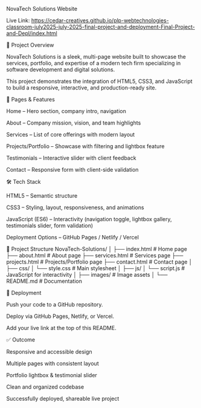 NovaTech Solutions Website

Live Link: https://cedar-creatives.github.io/plp-webtechnologies-classroom-july2025-july-2025-final-project-and-deployment-Final-Project-and-Depl/index.html

📖 Project Overview

NovaTech Solutions is a sleek, multi-page website built to showcase the services, portfolio, and expertise of a modern tech firm specializing in software development and digital solutions.

This project demonstrates the integration of HTML5, CSS3, and JavaScript to build a responsive, interactive, and production-ready site.

📂 Pages & Features

Home – Hero section, company intro, navigation

About – Company mission, vision, and team highlights

Services – List of core offerings with modern layout

Projects/Portfolio – Showcase with filtering and lightbox feature

Testimonials – Interactive slider with client feedback

Contact – Responsive form with client-side validation

🛠️ Tech Stack

HTML5 – Semantic structure

CSS3 – Styling, layout, responsiveness, and animations

JavaScript (ES6) – Interactivity (navigation toggle, lightbox gallery, testimonials slider, form validation)

Deployment Options – GitHub Pages / Netlify / Vercel

📂 Project Structure
NovaTech-Solutions/
│
├── index.html         # Home page
├── about.html         # About page
├── services.html      # Services page
├── projects.html      # Projects/Portfolio page
├── contact.html       # Contact page
│
├── css/
│   └── style.css      # Main stylesheet
│
├── js/
│   └── script.js      # JavaScript for interactivity
│
├── images/            # Image assets
│
└── README.md          # Documentation

🚀 Deployment

Push your code to a GitHub repository.

Deploy via GitHub Pages, Netlify, or Vercel.

Add your live link at the top of this README.

✅ Outcome

Responsive and accessible design

Multiple pages with consistent layout

Portfolio lightbox & testimonial slider

Clean and organized codebase

Successfully deployed, shareable live project
